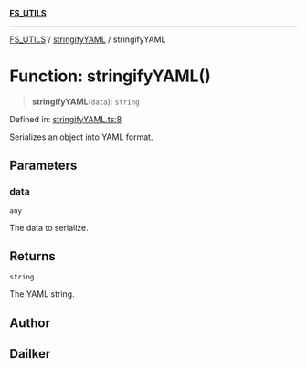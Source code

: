 [**FS_UTILS**](../../README.md)

***

[FS_UTILS](../../README.md) / [stringifyYAML](../README.md) / stringifyYAML

# Function: stringifyYAML()

> **stringifyYAML**(`data`): `string`

Defined in: [stringifyYAML.ts:8](https://github.com/dailker/everyutil-js/blob/7799f3f003cb23f425be3f1c83c38483e2648188/src/fs/stringifyYAML.ts#L8)

Serializes an object into YAML format.

## Parameters

### data

`any`

The data to serialize.

## Returns

`string`

The YAML string.

## Author

## Dailker

